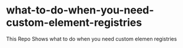 # what-to-do-when-you-need-custom-element-registries
This Repo Shows what to do when you need custom elemen registries
